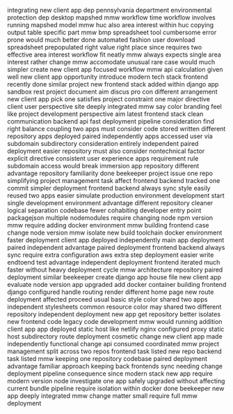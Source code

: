 integrating new client app dep pennsylvania department environmental protection dep desktop mapshed mmw workflow time workflow involves running mapshed model mmw huc also area interest within huc copying output table specific part mmw bmp spreadsheet tool cumbersome error prone would much better done automated fashion user download spreadsheet prepopulated right value right place since requires two effective area interest workflow fit neatly mmw always expects single area interest rather change mmw accomodate unusual rare case would much simpler create new client app focused workflow mmw api calculation given well new client app opportunity introduce modern tech stack frontend recently done similar project new frontend stack added within django app sandbox rest project document aim discus pro con different arrangement new client app pick one satisfies project constraint one major directive client user perspective site deeply integrated mmw say color branding feel like project development perspective aim latest frontend stack clean communication backend api fast deployment pipeline consideration find right balance coupling two apps must consider code stored written different repository apps deployed paired independently apps accessed user via subdomain subdirectory consideration entirely independent paired deployment easier repository must also consider nontechnical factor explicit directive consistent user experience apps requirement rule subdomain access would break immersion app repository different advantage repository familiarity done beekeeper project issue one repo simplifying project management task affect frontend backend tracked one commit simpler deployment frontend backend always sync style easily reused two apps easier simulate production environment development start single development environment advantage different repository cleaner logical separation codebase fewer cohabiting developer entry point packagejson multiple nodemodules require changing node npm version mmw require adding docker environment mmw building frontend case change node version mmw isolate new build toolchain docker environment faster deployment client app deployed independently main app deployment paired independent advantage paired deployment frontend backend always sync require extra configuration aws extra step deployment easier write endtoend test advantage independent deployment frontend iterated much faster without heavy deployment cycle mmw architecture repository paired deployment similar beekeeper create django app house file new client app evaluate node version app upgraded add docker container building frontend django configured handle routing render different home page new route deployment affected proceed usual basic style color shared two apps independent stylesheets common resource color may shared two different repository independent deployment new app get repository better isolates new frontend code legacy code development mmw would running addition client app app deployed static host like netlify nginx configured proxy static host subdirectory route deployment cosmetic change new client app made independently functional change api consumed coordinated mmw project management split across two repos frontend task listed new repo backend task listed mmw keeping one repository codebase paired deployment advantage familiar approach keeping back frontends sync needing change deployment pipeline consequence since modern stack new app require modern version node investigate one app safely upgraded without affecting current bundle pipeline require isolation within docker done beekeeper new app deeply integrated mmw change matter small require full mmw deployment